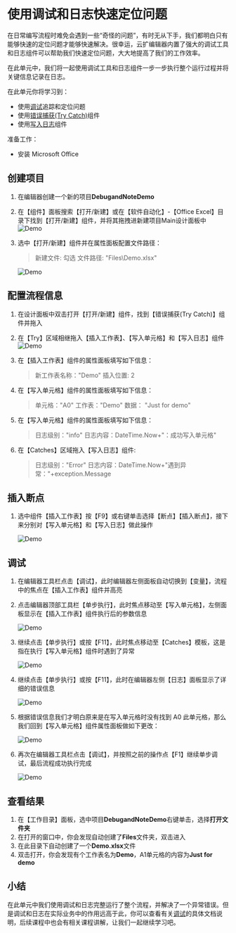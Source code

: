 # 使用调试和日志快速定位问题

在日常编写流程时难免会遇到一些“奇怪的问题”，有时无从下手，我们都明白只有能够快速的定位问题才能够快速解决。很幸运，云扩编辑器内置了强大的调试工具和日志组件可以帮助我们快速定位问题，大大地提高了我们的工作效率。

在此单元中，我们将一起使用调试工具和日志组件一步一步执行整个运行过程并将关键信息记录在日志。



在此单元你将学习到：
- 使用[调试](https://academy.encoo.com/zh-cn/wiki/Studio/Debugging.md)追踪和定位问题
- 使用[错误捕获(Try Catch)](https://academy.encoo.com/zh-cn/wiki/Activities/WorkflowControl/TryCatch.md)组件
- 使用[写入日志](https://academy.encoo.com/wiki/Activities/System/WriteLog.md)组件


准备工作：
- 安装 Microsoft Office

## 创建项目

1. 在编辑器创建一个新的项目**DebugandNoteDemo**
2. 在【组件】面板搜索【打开/新建】或在【软件自动化】-【Office Excel】目录下找到【打开/新建】组件，并将其拖拽进新建项目Main设计面板中
    ![Demo](https://docimages.blob.core.chinacloudapi.cn/images/EncooLearn/DebugAndNote/DebugDemo-1.png)

3. 选中【打开/新建】组件并在属性面板配置文件路径：
   > 新建文件: 勾选 
   > 文件路径: "Files\Demo.xlsx" 

    ![Demo](https://docimages.blob.core.chinacloudapi.cn/images/EncooLearn/DebugAndNote/DD-1.png)



## 配置流程信息

1. 在设计面板中双击打开【打开/新建】组件，找到【错误捕获(Try Catch)】组件并拖入
2. 在【Try】区域相继拖入【插入工作表】、【写入单元格】和【写入日志】组件
    ![Demo](https://docimages.blob.core.chinacloudapi.cn/images/EncooLearn/DebugAndNote/DD-2.png)
3. 在【插入工作表】组件的属性面板填写如下信息：
   > 新工作表名称："Demo"
   > 插入位置: 2

4. 在【写入单元格】组件的属性面板填写如下信息：
   > 单元格："A0"
   > 工作表："Demo"
   > 数据： "Just for demo"


5. 在【写入单元格】组件的属性面板填写如下信息：
   > 日志级别："info"
   > 日志内容：DateTime.Now+"：成功写入单元格"


5. 在【Catches】区域拖入【写入日志】组件:
   > 日志级别："Error"
   > 日志内容：DateTime.Now+"遇到异常："+exception.Message


## 插入断点
1. 选中组件【插入工作表】按【F9】或右键单击选择【断点】【插入断点】，接下来分别对【写入单元格】和【写入日志】做此操作

    ![Demo](https://docimages.blob.core.chinacloudapi.cn/images/EncooLearn/DebugAndNote/DD-7.png)

## 调试
1. 在编辑器工具栏点击【调试】，此时编辑器左侧面板自动切换到【变量】，流程中的焦点在【插入工作表】组件并高亮
2. 点击编辑器顶部工具栏【单步执行】，此时焦点移动至【写入单元格】，左侧面板显示在【插入工作表】组件执行后的参数信息

    ![Demo](https://docimages.blob.core.chinacloudapi.cn/images/EncooLearn/DebugAndNote/DD-8.png)

3. 继续点击【单步执行】或按【F11】，此时焦点移动至【Catches】模板，这是指在执行【写入单元格】组件时遇到了异常

    ![Demo](https://docimages.blob.core.chinacloudapi.cn/images/EncooLearn/DebugAndNote/DD-12.png)

4. 继续点击【单步执行】或按【F11】，此时在编辑器左侧【日志】面板显示了详细的错误信息

    ![Demo](https://docimages.blob.core.chinacloudapi.cn/images/EncooLearn/DebugAndNote/DD-11.png)

4. 根据错误信息我们才明白原来是在写入单元格时没有找到 A0 此单元格，那么我们回到【写入单元格】组件属性面板做如下更改：

    ![Demo](https://docimages.blob.core.chinacloudapi.cn/images/EncooLearn/DebugAndNote/DD-13.png)

5. 再次在编辑器工具栏点击【调试】，并按照之前的操作点【F1】继续单步调试，最后流程成功执行完成

    ![Demo](https://docimages.blob.core.chinacloudapi.cn/images/EncooLearn/DebugAndNote/DD-14.png)

## 查看结果
1. 在【工作目录】面板，选中项目**DebugandNoteDemo**右键单击，选择**打开文件夹** 
2. 在打开的窗口中，你会发现自动创建了**Files**文件夹，双击进入
3. 在此目录下自动创建了一个**Demo.xlsx**文件
4. 双击打开，你会发现有个工作表名为**Demo**，A1单元格的内容为**Just for demo**


## 小结
在此单元中我们使用调试和日志完整运行了整个流程，并解决了一个异常错误。但是调试和日志在实际业务中的作用远高于此，你可以查看有关[调试](https://academy.bottime.com/wiki/Studio/Debugging.md?)的具体文档说明，后续课程中也会有相关课程讲解，让我们一起继续学习吧。